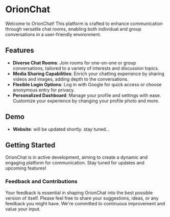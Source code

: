# OrionChat

Welcome to OrionChat! This platform is crafted to enhance communication through versatile chat rooms, enabling both individual and group conversations in a user-friendly environment.

## Features

- **Diverse Chat Rooms**: Join rooms for one-on-one or group conversations, tailored to a variety of interests and discussion topics.
- **Media Sharing Capabilities**: Enrich your chatting experience by sharing videos and images, adding depth to the conversations.
- **Flexible Login Options**: Log in with Google for quick access or choose anonymous entry for privacy.
- **Personalized Dashboard**: Manage your profile and settings with ease. Customize your experience by changing your profile photo and more.

## Demo

- **Website**: will be updated shortly. stay tuned...

## Getting Started

OrionChat is in active development, aiming to create a dynamic and engaging platform for communication. Stay tuned for updates and upcoming features!

### Feedback and Contributions

Your feedback is essential in shaping OrionChat into the best possible version of itself. Please feel free to share your suggestions, ideas, or any feedback you might have. We're committed to continuous improvement and value your input.

